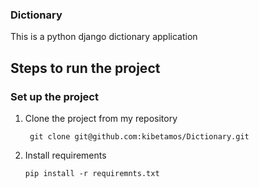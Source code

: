 ### Dictionary

This is a python django dictionary application

## Steps to run the project

### Set up the project 

1. Clone the project from my repository

        git clone git@github.com:kibetamos/Dictionary.git

2. Install requirements
   
       pip install -r requiremnts.txt


